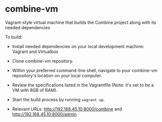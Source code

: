 # combine-vm
Vagrant-style virtual machine that builds the Combine project along with its needed dependencies

To build:
  * Install needed dependencies on your local development machine: Vagrant and Virtualbox
 
  * Clone combine-vm repository.
 
  * Within your preferred command-line shell, navigate to your combine-vm repository's location on your local computer.
 
  * Review the specifications listed in the Vagrantfile (Note: it's set to be a VM with 8GB of RAM).
 
  * Start the build process by running `vagrant up`.
 
  * Relevant URLs: http://192.168.45.10:8000/combine and http://192.168.45.10:8000/admin
